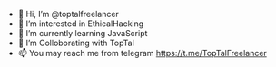 - 👋 Hi, I’m @toptalfreelancer
- 👀 I’m interested in EthicalHacking
- 🌱 I’m currently learning JavaScript
- 💞️ I’m Colloborating with TopTal
- 📫 You may reach me from telegram https://t.me/TopTalFreelancer

<!---
toptalfreelancer/toptalfreelancer is a ✨ special ✨ repository because its `README.md` (this file) appears on your GitHub profile.
You can click the Preview link to take a look at your changes.
--->
